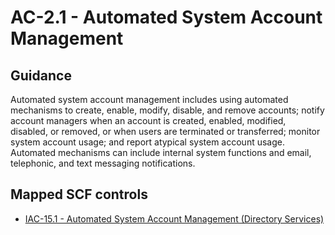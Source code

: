 # AC-2.1 - Automated System Account Management
## Guidance
Automated system account management includes using automated mechanisms to create, enable, modify, disable, and remove accounts; notify account managers when an account is created, enabled, modified, disabled, or removed, or when users are terminated or transferred; monitor system account usage; and report atypical system account usage. Automated mechanisms can include internal system functions and email, telephonic, and text messaging notifications.
## Mapped SCF controls
- [IAC-15.1 - Automated System Account Management (Directory Services)](../scf/iac-151-automatedsystemaccountmanagement(directoryservices).md)